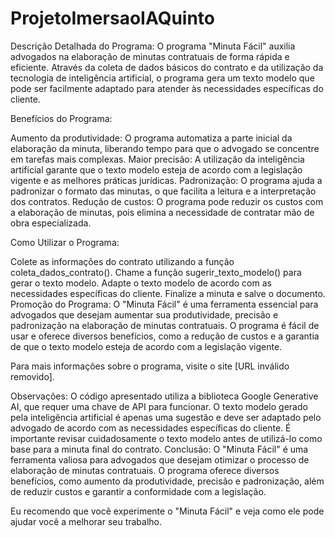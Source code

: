 # ProjetoImersaoIAQuinto

Descrição Detalhada do Programa:
O programa "Minuta Fácil" auxilia advogados na elaboração de minutas contratuais de forma rápida e eficiente. Através da coleta de dados básicos do contrato e da utilização da tecnologia de inteligência artificial, o programa gera um texto modelo que pode ser facilmente adaptado para atender às necessidades específicas do cliente.

Benefícios do Programa:

Aumento da produtividade: O programa automatiza a parte inicial da elaboração da minuta, liberando tempo para que o advogado se concentre em tarefas mais complexas.
Maior precisão: A utilização da inteligência artificial garante que o texto modelo esteja de acordo com a legislação vigente e as melhores práticas jurídicas.
Padronização: O programa ajuda a padronizar o formato das minutas, o que facilita a leitura e a interpretação dos contratos.
Redução de custos: O programa pode reduzir os custos com a elaboração de minutas, pois elimina a necessidade de contratar mão de obra especializada.

Como Utilizar o Programa:

Colete as informações do contrato utilizando a função coleta_dados_contrato().
Chame a função sugerir_texto_modelo() para gerar o texto modelo.
Adapte o texto modelo de acordo com as necessidades específicas do cliente.
Finalize a minuta e salve o documento.
Promoção do Programa:
O "Minuta Fácil" é uma ferramenta essencial para advogados que desejam aumentar sua produtividade, precisão e padronização na elaboração de minutas contratuais. O programa é fácil de usar e oferece diversos benefícios, como a redução de custos e a garantia de que o texto modelo esteja de acordo com a legislação vigente.

Para mais informações sobre o programa, visite o site [URL inválido removido].

Observações:
O código apresentado utiliza a biblioteca Google Generative AI, que requer uma chave de API para funcionar.
O texto modelo gerado pela inteligência artificial é apenas uma sugestão e deve ser adaptado pelo advogado de acordo com as necessidades específicas do cliente.
É importante revisar cuidadosamente o texto modelo antes de utilizá-lo como base para a minuta final do contrato.
Conclusão:
O "Minuta Fácil" é uma ferramenta valiosa para advogados que desejam otimizar o processo de elaboração de minutas contratuais. O programa oferece diversos benefícios, como aumento da produtividade, precisão e padronização, além de reduzir custos e garantir a conformidade com a legislação.

Eu recomendo que você experimente o "Minuta Fácil" e veja como ele pode ajudar você a melhorar seu trabalho.
